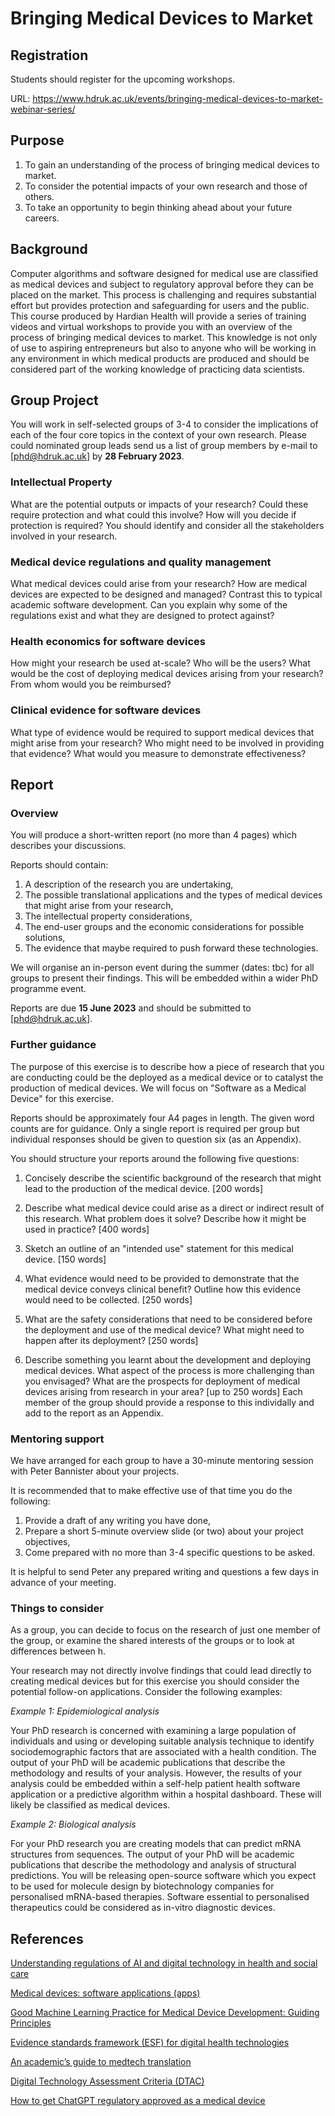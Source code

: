 # Bringing Medical Devices to Market

## Registration

Students should register for the upcoming workshops.

URL: https://www.hdruk.ac.uk/events/bringing-medical-devices-to-market-webinar-series/

## Purpose

1.	To gain an understanding of the process of bringing medical devices to market.
2.	To consider the potential impacts of your own research and those of others.
3.	To take an opportunity to begin thinking ahead about your future careers.
 
## Background
 
Computer algorithms and software designed for medical use are classified as medical devices and subject to regulatory approval before they can be placed on the market. This process is challenging and requires substantial effort but provides protection and safeguarding for users and the public. This course produced by Hardian Health will provide a series of training videos and virtual workshops to provide you with an overview of the process of bringing medical devices to market. This knowledge is not only of use to aspiring entrepreneurs but also to anyone who will be working in any environment in which medical products are produced and should be considered part of the working knowledge of practicing data scientists.

## Group Project
 
You will work in self-selected groups of 3-4 to consider the implications of each of the four core topics in the context of your own research. Please could nominated group leads send us a list of group members by e-mail to [phd@hdruk.ac.uk] by **28 February 2023**.

### Intellectual Property 

What are the potential outputs or impacts of your research? Could these require protection and what could this involve? How will you decide if protection is required? You should identify and consider all the stakeholders involved in your research. 

### Medical device regulations and quality management 

What medical devices could arise from your research? How are medical devices are expected to be designed and managed? Contrast this to typical academic software development. Can you explain why some of the regulations exist and what they are designed to protect against?

### Health economics for software devices 

How might your research be used at-scale? Who will be the users? What would be the cost of deploying medical devices arising from your research? From whom would you be reimbursed?

### Clinical evidence for software devices 

What type of evidence would be required to support medical devices that might arise from your research? Who might need to be involved in providing that evidence? What would you measure to demonstrate effectiveness?

## Report

### Overview

You will produce a short-written report (no more than 4 pages) which describes your discussions. 

Reports should contain:

1.	A description of the research you are undertaking,
2.	The possible translational applications and the types of medical devices that might arise from your research,
3.	The intellectual property considerations,
4.	The end-user groups and the economic considerations for possible solutions,
5.	The evidence that maybe required to push forward these technologies.

We will organise an in-person event during the summer (dates: tbc) for all groups to present their findings. This will be embedded within a wider PhD programme event.

Reports are due **15 June 2023** and should be submitted to [phd@hdruk.ac.uk].

### Further guidance

The purpose of this exercise is to describe how a piece of research that you are conducting could be the deployed as a medical device or to catalyst the production of medical devices. We will focus on "Software as a Medical Device" for this exercise. 

Reports should be approximately four A4 pages in length. The given word counts are for guidance. Only a single report is required per group but individual responses should be given to question six (as an Appendix).

You should structure your reports around the following five questions:

1. Concisely describe the scientific background of the research that might lead to the production of the medical device. [200 words]

2. Describe what medical device could arise as a direct or indirect result of this research. What problem does it solve? Describe how it might be used in practice? [400 words]

3. Sketch an outline of an "intended use" statement for this medical device. [150 words]

4. What evidence would need to be provided to demonstrate that the medical device conveys clinical benefit? Outline how this evidence would need to be collected. [250 words]

5. What are the safety considerations that need to be considered before the deployment and use of the medical device? What might need to happen after its deployment? [250 words]

6. Describe something you learnt about the development and deploying medical devices. What aspect of the process is more challenging than you envisaged? What are the prospects for deployment of medical devices arising from research in your area? [up to 250 words] Each member of the group should provide a response to this individally and add to the report as an Appendix.

### Mentoring support

We have arranged for each group to have a 30-minute mentoring session with Peter Bannister about your projects.

It is recommended that to make effective use of that time you do the following:

1. Provide a draft of any writing you have done,
2. Prepare a short 5-minute overview slide (or two) about your project objectives,
3. Come prepared with no more than 3-4 specific questions to be asked.

It is helpful to send Peter any prepared writing and questions a few days in advance of your meeting.

### Things to consider

As a group, you can decide to focus on the research of just one member of the group, or examine the shared interests of the groups or to look at differences between h.

Your research may not directly involve findings that could lead directly to creating medical devices but for this exercise you should consider the potential follow-on applications. Consider the following examples:

*Example 1: Epidemiological analysis*

Your PhD research is concerned with examining a large population of individuals and using or developing suitable analysis technique to identify sociodemographic factors that are associated with a health condition. The output of your PhD will be academic publications that describe the methodology and results of your analysis. However, the results of your analysis could be embedded within a self-help patient health software application or a predictive algorithm within a hospital dashboard. These will likely be classified as medical devices.

*Example 2: Biological analysis*

For your PhD research you are creating models that can predict mRNA structures from sequences. The output of your PhD will be academic publications that describe the methodology and analysis of structural predictions. You will be releasing open-source software which you expect to be used for molecule design by biotechnology companies for personalised mRNA-based therapies. Software essential to personalised therapeutics could be considered as in-vitro diagnostic devices.

## References

[Understanding regulations of AI and digital technology in health and social care](https://www.digitalregulations.innovation.nhs.uk/)

[Medical devices: software applications (apps)](https://www.gov.uk/government/publications/medical-devices-software-applications-apps)

[Good Machine Learning Practice for Medical Device Development: Guiding Principles](https://www.gov.uk/government/publications/good-machine-learning-practice-for-medical-device-development-guiding-principles
)

[Evidence standards framework (ESF) for digital health technologies](https://www.nice.org.uk/about/what-we-do/our-programmes/evidence-standards-framework-for-digital-health-technologies)

[An academic’s guide to medtech translation](https://www.imbe.leeds.ac.uk/wp-content/uploads/sites/54/academicsguidetomedtechtranslation/index.html#/)

[Digital Technology Assessment Criteria (DTAC)](https://transform.england.nhs.uk/key-tools-and-info/digital-technology-assessment-criteria-dtac/)

[How to get ChatGPT regulatory approved as a medical device](https://www.hardianhealth.com/blog/how-to-get-regulatory-approval-for-medical-large-language-models)
